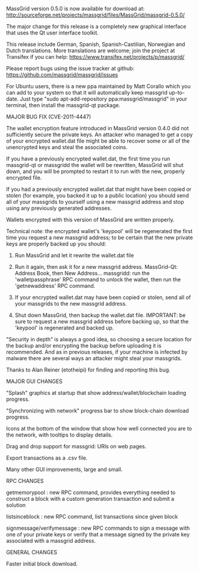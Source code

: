 MassGrid version 0.5.0 is now available for download at:
http://sourceforge.net/projects/massgrid/files/MassGrid/massgrid-0.5.0/

The major change for this release is a completely new graphical interface that uses the Qt user interface toolkit.

This release include German, Spanish, Spanish-Castilian, Norwegian and Dutch translations. More translations are welcome; join the project at Transifex if you can help:
https://www.transifex.net/projects/p/massgrid/

Please report bugs using the issue tracker at github:
https://github.com/massgrid/massgrid/issues

For Ubuntu users, there is a new ppa maintained by Matt Corallo which you can add to your system so that it will automatically keep massgrid up-to-date.  Just type "sudo apt-add-repository ppa:massgrid/massgrid" in your terminal, then install the massgrid-qt package.

MAJOR BUG FIX  (CVE-2011-4447)

The wallet encryption feature introduced in MassGrid version 0.4.0 did not sufficiently secure the private keys. An attacker who
managed to get a copy of your encrypted wallet.dat file might be able to recover some or all of the unencrypted keys and steal the
associated coins.

If you have a previously encrypted wallet.dat, the first time you run massgrid-qt or massgridd the wallet will be rewritten, MassGrid will
shut down, and you will be prompted to restart it to run with the new, properly encrypted file.

If you had a previously encrypted wallet.dat that might have been copied or stolen (for example, you backed it up to a public
location) you should send all of your massgrids to yourself using a new massgrid address and stop using any previously generated addresses.

Wallets encrypted with this version of MassGrid are written properly.

Technical note: the encrypted wallet's 'keypool' will be regenerated the first time you request a new massgrid address; to be certain that the
new private keys are properly backed up you should:

1. Run MassGrid and let it rewrite the wallet.dat file

2. Run it again, then ask it for a new massgrid address.
MassGrid-Qt: Address Book, then New Address...
massgridd: run the 'walletpassphrase' RPC command to unlock the wallet,  then run the 'getnewaddress' RPC command.

3. If your encrypted wallet.dat may have been copied or stolen, send  all of your massgrids to the new massgrid address.

4. Shut down MassGrid, then backup the wallet.dat file.
IMPORTANT: be sure to request a new massgrid address before backing up, so that the 'keypool' is regenerated and backed up.

"Security in depth" is always a good idea, so choosing a secure location for the backup and/or encrypting the backup before uploading it is recommended. And as in previous releases, if your machine is infected by malware there are several ways an attacker might steal your massgrids.

Thanks to Alan Reiner (etotheipi) for finding and reporting this bug.

MAJOR GUI CHANGES

"Splash" graphics at startup that show address/wallet/blockchain loading progress.

"Synchronizing with network" progress bar to show block-chain download progress.

Icons at the bottom of the window that show how well connected you are to the network, with tooltips to display details.

Drag and drop support for massgrid: URIs on web pages.

Export transactions as a .csv file.

Many other GUI improvements, large and small.

RPC CHANGES

getmemorypool : new RPC command, provides everything needed to construct a block with a custom generation transaction and submit a solution

listsinceblock : new RPC command, list transactions since given block

signmessage/verifymessage : new RPC commands to sign a message with one of your private keys or verify that a message signed by the private key associated with a massgrid address.

GENERAL CHANGES

Faster initial block download.
